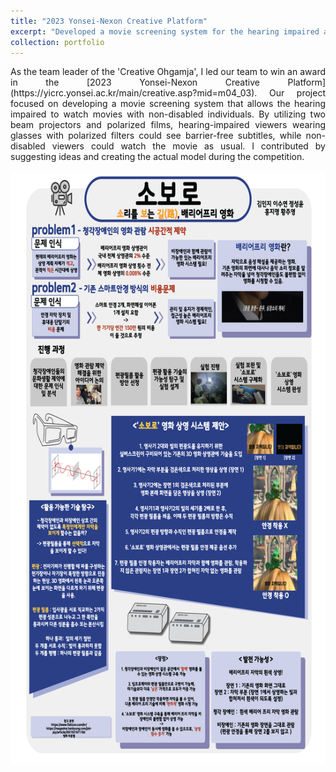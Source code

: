 ```yaml
---
title: "2023 Yonsei-Nexon Creative Platform"
excerpt: "Developed a movie screening system for the hearing impaired and placed 3rd out of 100 teams in the competition. <br/><img src='/images/창플2.jpg'>"
collection: portfolio
---
```


<div align="justify">
As the team leader of the 'Creative Ohgamja', I led our team to win an award in the [2023 Yonsei-Nexon Creative Platform](https://yicrc.yonsei.ac.kr/main/creative.asp?mid=m04_03). Our project focused on developing a movie screening system that allows the hearing impaired to watch movies with non-disabled individuals. By utilizing two beam projectors and polarized films, hearing-impaired viewers wearing glasses with polarized filters could see barrier-free subtitles, while non-disabled viewers could watch the movie as usual. I contributed by suggesting ideas and creating the actual model during the competition.<br/><br/><img src='/images/4.우수_크리에이티브 오감자.png'> 
</div>

